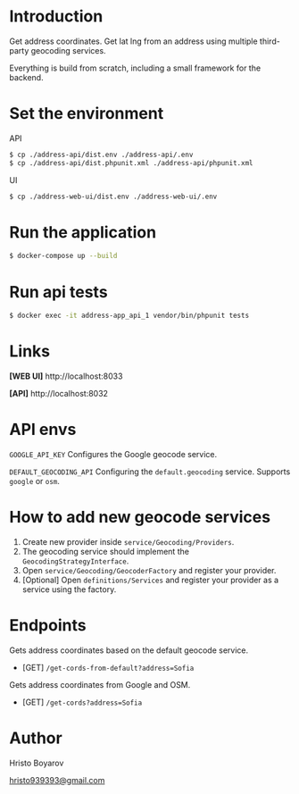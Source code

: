 # Introduction

Get address coordinates. Get lat lng from an address using multiple third-party geocoding services.

Everything is build from scratch, including a small framework for the backend.

# Set the environment

API
```sh
$ cp ./address-api/dist.env ./address-api/.env
$ cp ./address-api/dist.phpunit.xml ./address-api/phpunit.xml
```

UI
```sh
$ cp ./address-web-ui/dist.env ./address-web-ui/.env
```

# Run the application

```sh
$ docker-compose up --build
```

# Run api tests

```sh
$ docker exec -it address-app_api_1 vendor/bin/phpunit tests
```

# Links

**[WEB UI]** http://localhost:8033

**[API]** http://localhost:8032

# API envs

`GOOGLE_API_KEY` Configures the Google geocode service.

`DEFAULT_GEOCODING_API` Configuring the `default.geocoding` service. Supports `google` or `osm`.

# How to add new geocode services
1. Create new provider inside `service/Geocoding/Providers`.
2. The geocoding service should implement the `GeocodingStrategyInterface`.
3. Open `service/Geocoding/GeocoderFactory` and register your provider.
4. [Optional] Open `definitions/Services` and register your provider as a service using the factory.  

# Endpoints

Gets address coordinates based on the default geocode service.
- [GET] `/get-cords-from-default?address=Sofia`

Gets address coordinates from Google and OSM.
- [GET] `/get-cords?address=Sofia`

# Author

Hristo Boyarov

hristo939393@gmail.com
